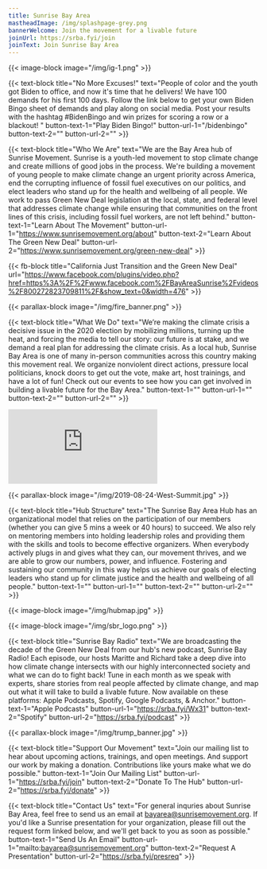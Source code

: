 ```yaml
---
title: Sunrise Bay Area
mastheadImage: /img/splashpage-grey.png
bannerWelcome: Join the movement for a livable future
joinUrl: https://srba.fyi/join
joinText: Join Sunrise Bay Area
---
```

{{< image-block image="/img/ig-1.png" >}}

{{< text-block title="No More Excuses!" text="People of color and the youth got Biden to office, and now it's time that he delivers! We have 100 demands for his first 100 days. Follow the link below to get your own Biden Bingo sheet of demands and play along on social media. Post your results with the hashtag #BidenBingo and win prizes for scoring a row or a blackout! " button-text-1="Play Biden Bingo!" button-url-1="/bidenbingo" button-text-2="" button-url-2="" >}}

{{< text-block title="Who We Are" text="We are the Bay Area hub of Sunrise Movement. Sunrise is a youth-led movement to stop climate change and create millions of good jobs in the process.​ We're building a movement of young people to make climate change an urgent priority across America, end the corrupting influence of fossil fuel executives on our politics, and elect leaders who stand up for the health and wellbeing of all people. We work to pass Green New Deal legislation at the local, state, and federal level that addresses climate change while ensuring that communities on the front lines of this crisis, including fossil fuel workers, are not left behind." button-text-1="Learn About The Movement" button-url-1="https://www.sunrisemovement.org/about" button-text-2="Learn About The Green New Deal" button-url-2="https://www.sunrisemovement.org/green-new-deal" >}}

{{< fb-block title="California Just Transition and the Green New Deal" url="https://www.facebook.com/plugins/video.php?href=https%3A%2F%2Fwww.facebook.com%2FBayAreaSunrise%2Fvideos%2F800272823709811%2F&show_text=0&width=476" >}}

{{< parallax-block image="/img/fire_banner.png" >}}

{{< text-block title="What We Do" text="We’re making the climate crisis a decisive issue in the 2020 election by mobilizing millions, turning up the heat, and forcing the media to tell our story: our future is at stake, and we demand a real plan for addressing the climate crisis. As a local hub, Sunrise Bay Area is one of many in-person communities across this country making this movement real. We organize nonviolent direct actions, pressure local politicians, knock doors to get out the vote, make art, host trainings, and have a lot of fun! Check out our events to see how you can get involved in building a livable future for the Bay Area." button-text-1="" button-url-1="" button-text-2="" button-url-2="" >}}

<div class="col col-12 col-lg-6">
  <iframe class="calendar" src="https://calendar.google.com/calendar/embed?title=Sunrise%20Bay%20Area%20Events&amp;src=sunrisemovement.org_5hjrpci2cqu30orbhfj1l23bck%40group.calendar.google.com&amp;color=%23AB8B00&amp;src=sunrisemovement.org_p247h08c9322tutrdf7e70js8o%40group.calendar.google.com&amp;color=%23333333&amp;ctz=America%2FLos_Angeles&amp;showTabs=0&amp;showPrint=0" frameborder="0" scrolling="no"></iframe>
</div>

{{< parallax-block image="/img/2019-08-24-West-Summit.jpg" >}}

{{< text-block title="Hub Structure" text="The Sunrise Bay Area Hub has an organizational model that relies on the participation of our members (whether you can give 5 mins a week or 40 hours) to succeed. We also rely on mentoring members into holding leadership roles and providing them with the skills and tools to become effective organizers. When everybody actively plugs in and gives what they can, our movement thrives, and we are able to grow our numbers, power, and influence. Fostering and sustaining our community in this way helps us achieve our goals of electing leaders who stand up for climate justice and the health and wellbeing of all people." button-text-1="" button-url-1="" button-text-2="" button-url-2="" >}}

{{< image-block image="/img/hubmap.jpg" >}}

{{< image-block image="/img/sbr_logo.png" >}}

{{< text-block title="Sunrise Bay Radio" text="We are broadcasting the decade of the Green New Deal from our hub's new podcast, Sunrise Bay Radio! Each episode, our hosts Maritte and Richard take a deep dive into how climate change intersects with our highly interconnected society and what we can do to fight back! Tune in each month as we speak with experts, share stories from real people affected by climate change, and map out what it will take to build a livable future. Now available on these platforms: Apple Podcasts, Spotify, Google Podcasts, & Anchor." button-text-1="Apple Podcasts" button-url-1="https://srba.fyi/Wx31" button-text-2="Spotify" button-url-2="https://srba.fyi/podcast" >}}

{{< parallax-block image="/img/trump_banner.jpg" >}}

{{< text-block title="Support Our Movement" text="Join our mailing list to hear about upcoming actions, trainings, and open meetings. And support our work by making a donation. Contributions like yours make what we do possible." button-text-1="Join Our Mailing List" button-url-1="https://srba.fyi/join" button-text-2="Donate To The Hub" button-url-2="https://srba.fyi/donate" >}}

{{< text-block title="Contact Us" text="For general inquries about Sunrise Bay Area, feel free to send us an email at bayarea@sunrisemovement.org. If you'd like a Sunrise presentation for your organization, please fill out the request form linked below, and we'll get back to you as soon as possible." button-text-1="Send Us An Email" button-url-1="mailto:bayarea@sunrisemovement.org" button-text-2="Request A Presentation" button-url-2="https://srba.fyi/presreq" >}}

<!-- -------------- DO NOT MODIFY (unless you know what you're doing). -------------- -->

<script src="https://www.gstatic.com/firebasejs/7.22.0/firebase-app.js"></script>

<script src="https://www.gstatic.com/firebasejs/7.22.0/firebase-analytics.js"></script>

<script>
  // Your web app's Firebase configuration
  var firebaseConfig = {
    apiKey: "AIzaSyCAuTKZy65uyYf4ZP4RO01IMkxbuh0ezBg",
    authDomain: "sunrise-bay-area-website.firebaseapp.com",
    databaseURL: "https://sunrise-bay-area-website.firebaseio.com",
    projectId: "sunrise-bay-area-website",
    storageBucket: "sunrise-bay-area-website.appspot.com",
    messagingSenderId: "1039479453271",
    appId: "1:1039479453271:web:8bd28f84ad0dbe900c5512"
  };
  // Initialize Firebase
  firebase.initializeApp(firebaseConfig);
</script>